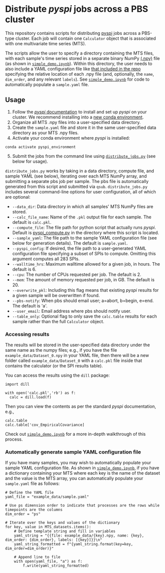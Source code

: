# Distribute _pyspi_ jobs across a PBS cluster

This repository contains scripts for distributing [pyspi](https://github.com/DynamicsAndNeuralSystems/pyspi) jobs across a PBS-type cluster.
Each job will contain one `Calculator` object that is associated with one multivariate time series (MTS).

The scripts allow the user to specify a directory containing the MTS files, with each sample's time series stored in a separate binary NumPy [(.npy)](https://numpy.org/doc/stable/reference/generated/numpy.save.html) file (as shown in [`simple_demo.ipynb`](https://github.com/DynamicsAndNeuralSystems/pyspi-distribute/blob/main/simple_demo.ipynb)). Within this directory, the user needs to also include a YAML configuration file like [that included in the repo](https://github.com/DynamicsAndNeuralSystems/pyspi-distribute/blob/main/example_data/sample.yaml) specifying the relative location of each .npy file (and, optionally, the `name`, `dim_order`, and any relevant `labels`). See [`simple_demo.ipynb`](https://github.com/DynamicsAndNeuralSystems/pyspi-distribute/blob/main/simple_demo.ipynb) for code to automatically populate a `sample.yaml` file.


## Usage

1. Follow the [_pyspi_ documentation](https://time-series-features.gitbook.io/pyspi/) to install and set up _pyspi_ on your cluster. We recommend installing into a [new conda environment](https://time-series-features.gitbook.io/pyspi/installation/installing-pyspi#recommended-create-a-conda-environment).
2. Organize all MTS .npy files into a user-specified data directory. 
3. Create the `sample.yaml` file and store it in the same user-specified data directory as your MTS .npy files.
4. Activate your conda environment where _pyspi_ is installed:

```
conda activate pyspi_environment
```
5. Submit the jobs from the command line using [`distribute_jobs.py`](https://github.com/DynamicsAndNeuralSystems/pyspi-distribute/blob/main/distribute_jobs.py) (see below for usage).  

`distribute_jobs.py` works by taking in a data directory, compute file, and sample YAML (see below), iterating over each MTS NumPy array, and submitting a separate pbs job per sample. 
The pbs file is automatically generated from this script and submitted via `qsub`. 
`distribute_jobs.py` includes several command-line options for user configuration, all of which are optional:

* `--data_dir`: Data directory in which all samples' MTS NumPy files are stored.
* `--calc_file_name`: Name of the `.pkl` output file for each sample. The default is `calc.pkl`.
* `--compute_file`: The file path for python script that actually runs _pyspi_. Default is [pyspi_compute.py](https://github.com/DynamicsAndNeuralSystems/pyspi-distribute/blob/main/pyspi_compute.py) in the directory where this script is located.
* `--sample_yaml`: The file path to the sample YAML configuration file (see below for generation details). The default is `sample.yaml`.
* `--pyspi_config`: If desired, the file path to a user-generated YAML configuration file specifying a subset of SPIs to compute. Omitting this argument computes all 283 SPIs.
* `--walltime_hrs`: Maximum walltime allowed for a given job, in hours. The default is 6.
* `--cpu`: The number of CPUs requested per job. The default is 2.
* `--mem`: The amount of memory requested per job, in GB. The default is 20.
* `--overwrite_pkl`: Including this flag means that existing _pyspi_ results for a given sample will be overwritten if found.  
* `--pbs-notify`:  When pbs should email user; a=abort, b=begin, e=end. The default is 'a'.
* `--user_email`:  Email address where pbs should notify user.
* `--table_only`: Optional flag to only save the `calc.table` results for each sample rather than the full `Calculator` object.


### Accessing results 

The results will be stored in the user-specified data directory under the same name as the numpy files; e.g., if you have the file `example_data/Dataset_0.npy` in your YAML file, then there will be a new folder called `example_data/Dataset_0` with a `calc.pkl` file inside that contains the calculator (or the SPI results table).

You can access the results using the `dill` package:

```
import dill

with open('calc.pkl','rb') as f:
  calc = dill.load(f)
```

Then you can view the contents as per the standard _pyspi_ documentation, e.g.,
```
calc.table
calc.table['cov_EmpiricalCovariance]
```

Check out [`simple_demo.ipynb`](https://github.com/DynamicsAndNeuralSystems/pyspi-distribute/blob/main/simple_demo.ipynb) for a more in-depth walkthrough of this process.

### Automatically generate sample YAML configuration file

If you have many samples, you may wish to automatically populate your sample YAML configuration file. As shown in [`simple_demo.ipynb`](https://github.com/DynamicsAndNeuralSystems/pyspi-distribute/blob/main/simple_demo.ipynb), if you have a dictionary containing your MTS where each key is the name of the dataset and the value is the MTS array, you can automatically populate your `sample.yaml` file as follows:

```
# Define the YAML file
yaml_file = "example_data/sample.yaml"

# Use ps dimension order to indicate that processes are the rows while timepoints are the columns
dim_order = "ps"

# Iterate over the keys and values of the dictionary
for key, value in MTS_datasets.items():
    # Define template string and fill in variables
    yaml_string = "{{file: example_data/{key}.npy, name: {key}, dim_order: {dim_order}, labels: [{key}]}}\n"
    yaml_string_formatted = f"{yaml_string.format(key=key, dim_order=dim_order)}"

    # Append line to file
    with open(yaml_file, "a") as f:
        f.write(yaml_string_formatted)
```
